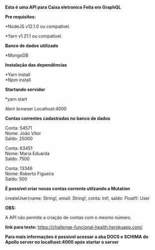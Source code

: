 **Esta é uma API para Caixa eletronico Feita em GraphQL**

**Pre requisitos:**

*NodeJS v12.1.0 ou compatível.

*Yarn v1.21.1 ou compatível.

**Banco de dados utilizado**

*MongoDB

**Instalação das dependências**

*Yarn install<br>
*Npm install

**Startando servidor**

*yarn start

Abrir browser Localhost:4000

**Contas correntes cadastradas no banco de dados**

Conta: 54571<br>
Nome: João Vitor<br>
Saldo: 25000<br>

Conta: 63451<br>
Nome: Maria Eduarda<br>
Saldo: 7500

Conta: 13346<br>
Nome: Roberto Figueira<br>
Saldo: 500<br>

**É possível criar novas contas corrente utilzando
a Mutation<br>**

createUser(name: String!, email: String!, conta: Int!, saldo: Float!): User

**OBS:**

A API não permite a criação de contas com o mesmo número.

**link para teste:** https://challenge-funcional-health.herokuapp.com/

**Para mais informações é possível acessar a aba DOCS e SCHIMA do Apollo server
no localhost:4000 após startar o server**





